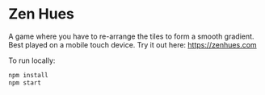 # Zen Hues

A game where you have to re-arrange the tiles to form a smooth gradient. Best played on a mobile touch device. Try it out here: https://zenhues.com

To run locally:
```bash
npm install
npm start
```
